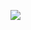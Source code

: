![](https://user-images.githubusercontent.com/110683807/221992019-20a12314-e1cf-4f26-88fc-b6fd06f55cf7.jpg)
